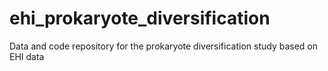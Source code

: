 # ehi_prokaryote_diversification
Data and code repository for the prokaryote diversification study based on EHI data
